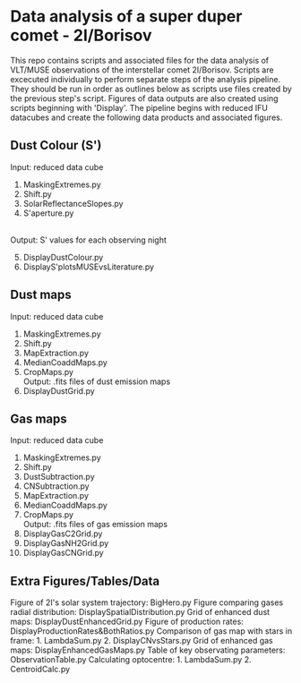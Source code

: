 # Data analysis of a super duper comet - 2I/Borisov

This repo contains scripts and associated files for the data analysis of VLT/MUSE observations of the interstellar comet 2I/Borisov.
Scripts are excecuted individually to perform separate steps of the analysis pipeline. They should be run in order as outlines below as scripts use files created by the previous step's script. Figures of data outputs are also created using scripts beginning with 'Display'. The pipeline begins with reduced IFU datacubes and create the following data products and associated figures.

## Dust Colour (S')
Input: reduced data cube
1. MaskingExtremes.py
2. Shift.py
3. SolarReflectanceSlopes.py
4. S'aperture.py

<br>Output: S' values for each observing night

5. DisplayDustColour.py
6. DisplayS'plotsMUSEvsLiterature.py

## Dust maps
Input: reduced data cube
1. MaskingExtremes.py
2. Shift.py
3. MapExtraction.py 
4. MedianCoaddMaps.py
5. CropMaps.py
<br>Output: .fits files of dust emission maps
6. DisplayDustGrid.py

## Gas maps
Input: reduced data cube
1. MaskingExtremes.py
2. Shift.py
3. DustSubtraction.py
4. CNSubtraction.py
5. MapExtraction.py
6. MedianCoaddMaps.py
7. CropMaps.py
<br>Output: .fits files of gas emission maps
8. DisplayGasC2Grid.py
9. DisplayGasNH2Grid.py
10. DisplayGasCNGrid.py

## Extra Figures/Tables/Data
Figure of 2I's solar system trajectory: BigHero.py
Figure comparing gases radial distribution: DisplaySpatialDistribution.py
Grid of enhanced dust maps: DisplayDustEnhancedGrid.py
Figure of production rates: DisplayProductionRates&BothRatios.py
Comparison of gas map with stars in frame: 1. LambdaSum.py 2. DisplayCNvsStars.py
Grid of enhanced gas maps: DisplayEnhancedGasMaps.py
Table of key observating parameters: ObservationTable.py
Calculating optocentre: 1. LambdaSum.py 2. CentroidCalc.py
